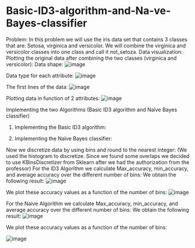 # Basic-ID3-algorithm-and-Na-ve-Bayes-classifier

Problem:
In this problem we will use the iris data set that contains 3 classes that are:
Setosa, virginica and versicolor.
We will combine the virginica and versicolor classes into one class and call it not_setoza.
Data visualization:
Plotting the original data after combining the two classes (virginica and versicolor):
Data shape:
 ![image](https://user-images.githubusercontent.com/74180896/175568314-88cb5fb0-11be-4783-924d-d10b218b1878.png)

Data type for each attribute:
 ![image](https://user-images.githubusercontent.com/74180896/175568342-d4d121e7-5c18-47dd-9f17-13e5744d425a.png)

The first lines of the data:
 ![image](https://user-images.githubusercontent.com/74180896/175568370-a9204e8e-b7e7-4a03-9b04-c5dbeef8af86.png)

Plotting data in function of 2 attributes:
 ![image](https://user-images.githubusercontent.com/74180896/175568399-dfcf4eae-5320-434c-9db3-656c8f5981d5.png)


Implementing the two Algorithms (Basic ID3 algorithm and Naïve Bayes classifier)
1)	Implementing the Basic ID3 algorithm:

2)	Implementing the Naïve Bayes classifier:

Now we discretize data by using bins and round to the nearest integer:
(We used the histogram to discretize. Since we found some overlaps we decided to use KBinsDiscretizer from Sklearn after we had the authorization from the professor)
For the ID3 Algorithm we calculate Max_accuracy, min_accuracy, and average accuracy over the different number of bins:
We obtain the following result:
 ![image](https://user-images.githubusercontent.com/74180896/175568615-08bb7379-f919-42a6-98ad-5854587a993f.png)

We plot these accuracy values as a function of the number of bins:
 ![image](https://user-images.githubusercontent.com/74180896/175568695-99440942-2343-407a-804d-9fa7db534288.png)

		
For the Naive Algorithm we calculate  Max_accuracy, min_accuracy, and average accuracy over the different number of bins:
We obtain the following result:
 ![image](https://user-images.githubusercontent.com/74180896/175568751-e6488fbe-3697-4deb-9081-68e2230dc9e6.png)


We plot these accuracy values as a function of the number of bins:
 
![image](https://user-images.githubusercontent.com/74180896/175568788-0d91dd02-115e-4b84-8987-c3dfe71126fa.png)

